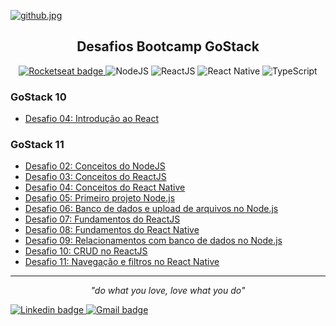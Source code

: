 [![github.jpg](https://www.imagemhost.com.br/images/2020/08/26/github.jpg)](https://www.imagemhost.com.br/image/UJa0i)

<h2 align="center">
  Desafios Bootcamp GoStack
</h2>

<p align="center">
    <a href="https://rocketseat.com.br/">
        <img alt="Rocketseat badge" src="https://img.shields.io/static/v1?label=&style=plastic&logo=data:image/png;base64,iVBORw0KGgoAAAANSUhEUgAAAA8AAAAPCAYAAAA71pVKAAAABmJLR0QA/wD/AP+gvaeTAAAA4klEQVQokY3RPUqDQRDG8R8SjYUHsAw2IqI2gngDGxs7A1YWVn5cQvCjsxcPkAtY6xHsBCGilTbRwkYlFu8E1pfs5h142J3h+e8wszSPNrro4RGDpuAuXjFM9NQEPK1BI/UmgSdhvMMqrhJ4rwTu4DeMR1Fbi/wdczlwE19Jlxcc4z7ybmqewUJoA2+ZOYeqHfyLy4J5pB8c1sEOPieAH9jKzdjGQQbsY2UcNBXnPL4zD2/jIdd1GWdo4XZM504OhBusx72F/doIRbiPRdUXnYd5VrXEC0yX4AGecY2lpF7sCH+4ClIXrE+qbgAAAABJRU5ErkJggg==&message=Rocketseat&color=7159c1&logoColor=cyan">
    <a/>    
    <img alt="NodeJS" src="https://img.shields.io/static/v1?label=&style=plastic&logo=Node.js&message=NodeJS&logoColor=white&color=339933">
    <img alt="ReactJS" src="https://img.shields.io/static/v1?label=&style=plastic&logo=React&message=ReactJS&logoColor=white&color=61DAFB"> 
    <img alt="React Native" src="https://img.shields.io/static/v1?label=&style=plastic&logo=React&message=React%20Native&logoColor=white&color=blue">       
    <img alt="TypeScript" src="https://img.shields.io/static/v1?label=&style=plastic&logo=TypeScript&message=TypeScript&logoColor=white&color=007ACC">

</p>

### GoStack 10

- [Desafio 04: Introdução ao React](https://github.com/jralvarino/bootcamp-gostack-desafios/tree/master/desafio-facebook)

### GoStack 11

- [Desafio 02: Conceitos do NodeJS](https://github.com/jralvarino/bootcamp-gostack-desafios/tree/master/desafio02-conceitos-nodejs)
- [Desafio 03: Conceitos do ReactJS](https://github.com/jralvarino/bootcamp-gostack-desafios/tree/master/desafio03-conceitos-reactjs)
- [Desafio 04: Conceitos do React Native](https://github.com/jralvarino/bootcamp-gostack-desafios/tree/master/desafio04-conceitos-react-native)
- [Desafio 05: Primeiro projeto Node.js](https://github.com/jralvarino/bootcamp-gostack-desafios/tree/master/desafio05-fundamentos-nodejs)
- [Desafio 06: Banco de dados e upload de arquivos no Node.js](https://github.com/jralvarino/bootcamp-gostack-desafios/tree/master/desafio06-database-upload)
- [Desafio 07:  Fundamentos do ReactJS](https://github.com/jralvarino/bootcamp-gostack-desafios/tree/master/desafio07-fundamentos-reactjs)
- [Desafio 08: Fundamentos do React Native](https://github.com/jralvarino/bootcamp-gostack-desafios/tree/master/desafio08-fundamentos-react-native)
- [Desafio 09: Relacionamentos com banco de dados no Node.js](https://github.com/jralvarino/bootcamp-gostack-desafios/tree/master/desafio09-typeorm-relations)
- [Desafio 10: CRUD no ReactJS](https://github.com/jralvarino/bootcamp-gostack-desafios/tree/master/desafio10-reactjs-crud)
- [Desafio 11: Navegação e filtros no React Native](https://github.com/jralvarino/bootcamp-gostack-desafios/tree/master/desafio11-react-native-delivery)


---
<p align="center" size="0.1">
    <i>"do what you love, love what you do"</i>
</p>

<p align="left">
    <a href="https://www.linkedin.com/in/alvarinojr/" target="_blank">
        <img alt="Linkedin badge" src="https://img.shields.io/static/v1?label=&style=flat-square&logo=linkedin&message=Linkedin&colorB=555">
    </>
    <a href="mailto:alvarinojr@gmail.com" target="_blank">
        <img alt="Gmail badge" src="https://img.shields.io/static/v1?label=&style=flat-square&logo=gmail&colorB=555&message=Email">
    </>
</p>
